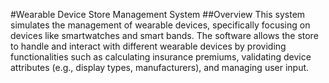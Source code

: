 
#Wearable Device Store Management System
##Overview
This system simulates the management of wearable devices, specifically focusing on devices like smartwatches and smart bands. The software allows the store to handle and interact with different wearable devices by providing functionalities such as calculating insurance premiums, validating device attributes (e.g., display types, manufacturers), and managing user input.
